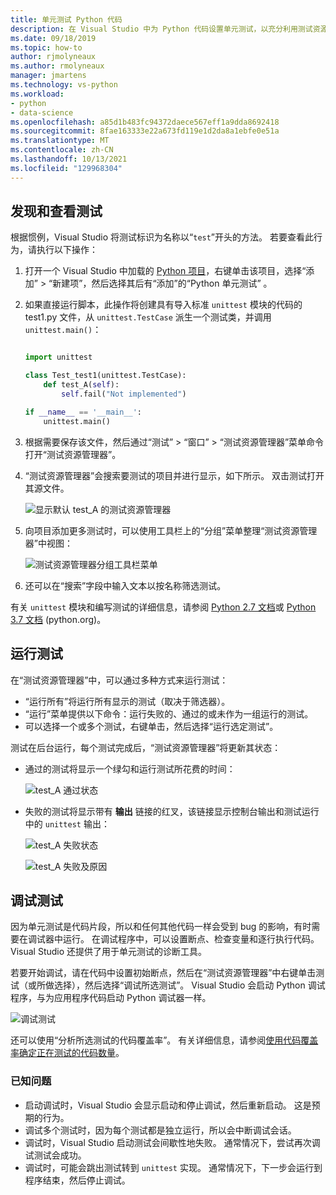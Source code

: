 ```yaml
---
title: 单元测试 Python 代码
description: 在 Visual Studio 中为 Python 代码设置单元测试，以充分利用测试资源管理器功能来发现、运行和调试测试。
ms.date: 09/18/2019
ms.topic: how-to
author: rjmolyneaux
ms.author: rmolyneaux
manager: jmartens
ms.technology: vs-python
ms.workload:
- python
- data-science
ms.openlocfilehash: a85d1b483fc94372daece567eff1a9dda8692418
ms.sourcegitcommit: 8fae163333e22a673fd119e1d2da8a1ebfe0e51a
ms.translationtype: MT
ms.contentlocale: zh-CN
ms.lasthandoff: 10/13/2021
ms.locfileid: "129968304"
---
```

## <a name="discover-and-view-tests"></a>发现和查看测试

根据惯例，Visual Studio 将测试标识为名称以“`test`”开头的方法。 若要查看此行为，请执行以下操作：

1. 打开一个 Visual Studio 中加载的 [Python 项目](../../managing-python-projects-in-visual-studio.md)，右键单击该项目，选择“添加” > “新建项”，然后选择其后有“添加”的“Python 单元测试” 。

1. 如果直接运行脚本，此操作将创建具有导入标准 `unittest` 模块的代码的 test1.py 文件，从 `unittest.TestCase` 派生一个测试类，并调用 `unittest.main()`：

    ```python

    import unittest

    class Test_test1(unittest.TestCase):
        def test_A(self):
            self.fail("Not implemented")

    if __name__ == '__main__':
        unittest.main()
    ```

1. 根据需要保存该文件，然后通过“测试” > “窗口” > “测试资源管理器”菜单命令打开“测试资源管理器”。

1. “测试资源管理器”会搜索要测试的项目并进行显示，如下所示。 双击测试打开其源文件。

    ![显示默认 test_A 的测试资源管理器](../../media/unit-test-A.png)

1. 向项目添加更多测试时，可以使用工具栏上的“分组”菜单整理“测试资源管理器”中视图：

    ![测试资源管理器分组工具栏菜单](../../media/unit-test-group-menu.png)

1. 还可以在“搜索”字段中输入文本以按名称筛选测试。

有关 `unittest` 模块和编写测试的详细信息，请参阅 [Python 2.7 文档](https://docs.python.org/2/library/unittest.html)或 [Python 3.7 文档](https://docs.python.org/3/library/unittest.html) (python.org)。

## <a name="run-tests"></a>运行测试

在“测试资源管理器”中，可以通过多种方式来运行测试：

- “运行所有”将运行所有显示的测试（取决于筛选器）。
- “运行”菜单提供以下命令：运行失败的、通过的或未作为一组运行的测试。
- 可以选择一个或多个测试，右键单击，然后选择“运行选定测试”。

测试在后台运行，每个测试完成后，“测试资源管理器”将更新其状态：

- 通过的测试将显示一个绿勾和运行测试所花费的时间：

    ![test_A 通过状态](../../media/unit-test-A-pass.png)

- 失败的测试将显示带有 **输出** 链接的红叉，该链接显示控制台输出和测试运行中的 `unittest` 输出：

    ![test_A 失败状态](../../media/unit-test-A-fail.png)

    ![test_A 失败及原因](../../media/unit-test-A-fail-reason.png)

## <a name="debug-tests"></a>调试测试

因为单元测试是代码片段，所以和任何其他代码一样会受到 bug 的影响，有时需要在调试器中运行。 在调试程序中，可以设置断点、检查变量和逐行执行代码。 Visual Studio 还提供了用于单元测试的诊断工具。

若要开始调试，请在代码中设置初始断点，然后在“测试资源管理器”中右键单击测试（或所做选择），然后选择“调试所选测试”。 Visual Studio 会启动 Python 调试程序，与为应用程序代码启动 Python 调试器一样。

![调试测试](../../media/unit-test-debugging.png)

还可以使用“分析所选测试的代码覆盖率”。 有关详细信息，请参阅[使用代码覆盖率确定正在测试的代码数量](../../../test/using-code-coverage-to-determine-how-much-code-is-being-tested.md)。

### <a name="known-issues"></a>已知问题

- 启动调试时，Visual Studio 会显示启动和停止调试，然后重新启动。 这是预期的行为。
- 调试多个测试时，因为每个测试都是独立运行，所以会中断调试会话。
- 调试时，Visual Studio 启动测试会间歇性地失败。 通常情况下，尝试再次调试测试会成功。
- 调试时，可能会跳出测试转到 `unittest` 实现。 通常情况下，下一步会运行到程序结束，然后停止调试。
